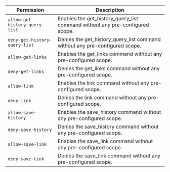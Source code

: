 | Permission | Description |
|------|-----|
|`allow-get-history-query-list`|Enables the get_history_query_list command without any pre-configured scope.|
|`deny-get-history-query-list`|Denies the get_history_query_list command without any pre-configured scope.|
|`allow-get-links`|Enables the get_links command without any pre-configured scope.|
|`deny-get-links`|Denies the get_links command without any pre-configured scope.|
|`allow-link`|Enables the link command without any pre-configured scope.|
|`deny-link`|Denies the link command without any pre-configured scope.|
|`allow-save-history`|Enables the save_history command without any pre-configured scope.|
|`deny-save-history`|Denies the save_history command without any pre-configured scope.|
|`allow-save-link`|Enables the save_link command without any pre-configured scope.|
|`deny-save-link`|Denies the save_link command without any pre-configured scope.|
